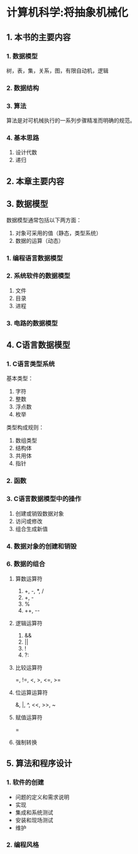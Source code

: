 # 计算机科学:将抽象机械化

## 1. 本书的主要内容

### 1. 数据模型

树，表，集，关系，图，有限自动机，逻辑

### 2. 数据结构

### 3. 算法

算法是对可机械执行的一系列步骤精准而明确的规范。

### 4. 基本思路

1. 设计代数
2. 递归

## 2. 本章主要内容

## 3. 数据模型

数据模型通常包括以下两方面：

1. 对象可采用的值（静态，类型系统）
2. 数据的运算（动态）

### 1. 编程语言数据模型

### 2. 系统软件的数据模型

1. 文件
2. 目录
3. 进程

### 3. 电路的数据模型

## 4. C语言数据模型

### 1. C语言类型系统

基本类型：

1. 字符
2. 整数
3. 浮点数
4. 枚举

类型构成规则：

1. 数组类型
2. 结构体
3. 共用体
4. 指针

### 2. 函数

### 3. C语言数据模型中的操作

1. 创建或销毁数据对象
2. 访问或修改
3. 组合生成新值

### 4. 数据对象的创建和销毁

### 6. 数据的组合

1. 算数运算符

   1. \+, \-, \*, \/
   2. \+, \-
   3. %
   4. \+\+, \-\-

2. 逻辑运算符

   1. &&
   2. ||
   3. !
   4. ?:

3. 比较运算符

   =, !=, <, >, <=, >=

4. 位运算运算符

   &, |, \^, <<, >>, ~

5. 赋值运算符

   =

6. 强制转换

## 5. 算法和程序设计

### 1. 软件的创建

- 问题的定义和需求说明
- 实现
- 集成和系统测试
- 安装和现场测试
- 维护

### 2. 编程风格

